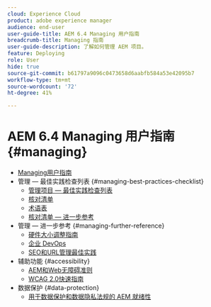 ```yaml
---
cloud: Experience Cloud
product: adobe experience manager
audience: end-user
user-guide-title: AEM 6.4 Managing 用户指南
breadcrumb-title: Managing 指南
user-guide-description: 了解如何管理 AEM 项目。
feature: Deploying
role: User
hide: true
source-git-commit: b61797a9096c0473658d6aabfb584a53e42095b7
workflow-type: tm+mt
source-wordcount: '72'
ht-degree: 41%

---
```



# AEM 6.4 Managing 用户指南 {#managing}

+ [Managing用户指南](home.md)
+ 管理 — 最佳实践检查列表 {#managing-best-practices-checklist}
   + [管理项目 — 最佳实践检查列表](best-practices.md)
   + [核对清单](best-practices-checklist.md)
   + [术语表](best-practices-glossary.md)
   + [核对清单 — 进一步参考](best-practices-further-reference.md)
+ 管理 — 进一步参考 {#managing-further-reference}
   + [硬件大小调整指南](hardware-sizing-guidelines.md)
   + [企业 DevOps](enterprise-devops.md)
   + [SEO和URL管理最佳实践](seo-and-url-management.md)
+ 辅助功能 {#accessibility}
   + [AEM和Web无障碍准则](web-accessibility.md)
   + [WCAG 2.0快速指南](qg-wcag.md)
+ 数据保护 {#data-protection}
   + [用于数据保护和数据隐私法规的 AEM 就绪性](data-protection-and-privacy.md)
